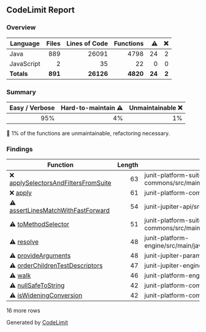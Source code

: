 ## CodeLimit Report

### Overview
| **Language** | **Files** | **Lines of Code** | **Functions** | **⚠** | **❌** |
| --- | ---: | ---: | ---: | ---: | ---: |
| Java | 889 | 26091 | 4798 | 24 | 2 |
| JavaScript | 2 | 35 | 22 | 0 | 0 |
| **Totals** | **891** | **26126** | **4820** | **24** | **2** |

### Summary
| **Easy / Verbose** | **Hard-to-maintain ⚠** | **Unmaintainable ❌** |
| ---: | ---: | ---: |
| 95% | 4% | 1% |

🛑 1% of the functions are unmaintainable, refactoring necessary.

### Findings
| **Function** | **Length** | **File** |
| --- | ---: | --- |
| ❌ [applySelectorsAndFiltersFromSuite](https://github.com/robvanderleek/junit5/blob/HEAD/junit-platform-suite-commons/src/main/java/org/junit/platform/suite/commons/SuiteLauncherDiscoveryRequestBuilder.java#L349-L417) | 63 | junit-platform-suite-commons/src/main/java/org/junit/platform/suite/commons/SuiteLauncherDiscoveryRequestBuilder.java |
| ❌ [apply](https://github.com/robvanderleek/junit5/blob/HEAD/junit-platform-commons/src/main/java/org/junit/platform/commons/function/Try.java#L208-L288) | 61 | junit-platform-commons/src/main/java/org/junit/platform/commons/function/Try.java |
| ⚠ [assertLinesMatchWithFastForward](https://github.com/robvanderleek/junit5/blob/HEAD/junit-jupiter-api/src/main/java/org/junit/jupiter/api/AssertLinesMatch.java#L115-L186) | 54 | junit-jupiter-api/src/main/java/org/junit/jupiter/api/AssertLinesMatch.java |
| ⚠ [toMethodSelector](https://github.com/robvanderleek/junit5/blob/HEAD/junit-platform-suite-commons/src/main/java/org/junit/platform/suite/commons/SuiteLauncherDiscoveryRequestBuilder.java#L458-L510) | 51 | junit-platform-suite-commons/src/main/java/org/junit/platform/suite/commons/SuiteLauncherDiscoveryRequestBuilder.java |
| ⚠ [resolve](https://github.com/robvanderleek/junit5/blob/HEAD/junit-platform-engine/src/main/java/org/junit/platform/engine/support/discovery/EngineDiscoveryRequestResolution.java#L119-L166) | 48 | junit-platform-engine/src/main/java/org/junit/platform/engine/support/discovery/EngineDiscoveryRequestResolution.java |
| ⚠ [provideArguments](https://github.com/robvanderleek/junit5/blob/HEAD/junit-jupiter-params/src/main/java/org/junit/jupiter/params/provider/EmptyArgumentsProvider.java#L42-L93) | 48 | junit-jupiter-params/src/main/java/org/junit/jupiter/params/provider/EmptyArgumentsProvider.java |
| ⚠ [orderChildrenTestDescriptors](https://github.com/robvanderleek/junit5/blob/HEAD/junit-jupiter-engine/src/main/java/org/junit/jupiter/engine/discovery/AbstractOrderingVisitor.java#L60-L132) | 47 | junit-jupiter-engine/src/main/java/org/junit/jupiter/engine/discovery/AbstractOrderingVisitor.java |
| ⚠ [walk](https://github.com/robvanderleek/junit5/blob/HEAD/junit-platform-engine/src/main/java/org/junit/platform/engine/support/hierarchical/NodeTreeWalker.java#L51-L100) | 46 | junit-platform-engine/src/main/java/org/junit/platform/engine/support/hierarchical/NodeTreeWalker.java |
| ⚠ [nullSafeToString](https://github.com/robvanderleek/junit5/blob/HEAD/junit-platform-commons/src/main/java/org/junit/platform/commons/util/StringUtils.java#L160-L205) | 42 | junit-platform-commons/src/main/java/org/junit/platform/commons/util/StringUtils.java |
| ⚠ [isWideningConversion](https://github.com/robvanderleek/junit5/blob/HEAD/junit-platform-commons/src/main/java/org/junit/platform/commons/util/ReflectionUtils.java#L497-L550) | 42 | junit-platform-commons/src/main/java/org/junit/platform/commons/util/ReflectionUtils.java |

16 more rows

Generated by [CodeLimit](https://getcodelimit.github.io)
